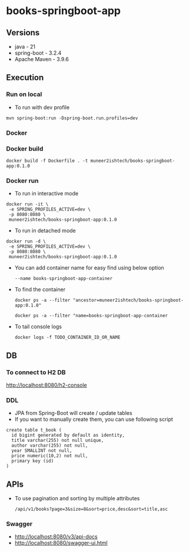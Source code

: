 # books-springboot-app

## Versions
- java - 21
- spring-boot - 3.2.4
- Apache Maven - 3.9.6

## Execution

### Run on local

- To run with dev profile

```
mvn spring-boot:run -Dspring-boot.run.profiles=dev
```

### Docker

### Docker build

```
docker build -f Dockerfile . -t muneer2ishtech/books-springboot-app:0.1.0
```

### Docker run

- To run in interactive mode

```
docker run -it \
 -e SPRING_PROFILES_ACTIVE=dev \
 -p 8080:8080 \
 muneer2ishtech/books-springboot-app:0.1.0
```

- To run in detached mode

```
docker run -d \
 -e SPRING_PROFILES_ACTIVE=dev \
 -p 8080:8080 \
 muneer2ishtech/books-springboot-app:0.1.0
```

- You can add container name for easy find using below option

    `--name books-springboot-app-container`

- To find the container

    `docker ps -a --filter "ancestor=muneer2ishtech/books-springboot-app:0.1.0"`

    `docker ps -a --filter "name=books-springboot-app-container`

- To tail console logs

    `docker logs -f TODO_CONTAINER_ID_OR_NAME`


## DB

### To connect to H2 DB
[http://localhost:8080/h2-console](http://localhost:8080/h2-console)

### DDL
- JPA from Spring-Boot will create / update tables
- If you want to manually create them, you can use following script

```
create table t_book (
  id bigint generated by default as identity,
  title varchar(255) not null unique,
  author varchar(255) not null,
  year SMALLINT not null,
  price numeric(10,2) not null,
  primary key (id)
)
```

## APIs

- To use pagination and sorting by multiple attributes

    ```
    /api/v1/books?page=3&size=8&sort=price,desc&sort=title,asc
    ```

### Swagger

- [http://localhost:8080/v3/api-docs](http://localhost:8080/v3/api-docs)
- [http://localhost:8080/swagger-ui.html](http://localhost:8080/swagger-ui.html)
